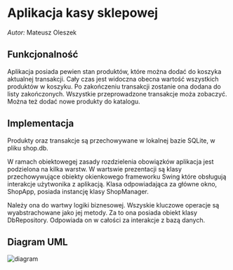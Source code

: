 # Aplikacja kasy sklepowej

*Autor:* Mateusz Oleszek

## Funkcjonalność

Aplikacja posiada pewien stan produktów, które można dodać do koszyka aktualnej transakcji. Cały czas jest widoczna obecna wartość wszystkich produktów w koszyku.
Po zakończeniu transakcji zostanie ona dodana do listy zakończonych. Wszystkie przeprowadzone transakcje moża zobaczyć. Można też dodać nowe produkty do katalogu.

## Implementacja

Produkty oraz transakcje są przechowywane w lokalnej bazie SQLite, w pliku shop.db. 

W ramach obiektowegej zasady rozdzielenia obowiązków aplikacja jest podzielona na kilka warstw. W wartswie prezentacji są klasy przechowywujące obiekty okienkowego frameworku Swing które obsługują interakcje użytwonika z aplikacją. Klasa odpowiadająca za główne okno, ShopApp, posiada instancję klasy ShopManager.

Należy ona do wartwy logiki biznesowej. Wszyskie kluczowe operacje są wyabstrachowane jako jej metody. Za to ona posiada obiekt klasy DbRepository. Odpowiada on w całości za interakcje z bazą danych.

## Diagram UML

![diagram](/diagram.png)
